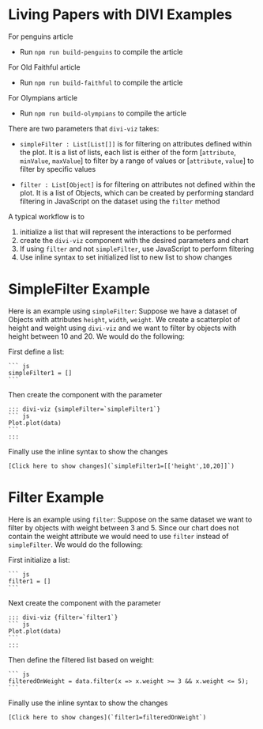 # Living Papers with DIVI Examples

For penguins article
 - Run `npm run build-penguins` to compile the article

For Old Faithful article
 - Run `npm run build-faithful` to compile the article

For Olympians article
 - Run `npm run build-olympians` to compile the article

There are two parameters that `divi-viz` takes:
- `simpleFilter : List[List[]]` is for filtering on attributes defined within the plot. It is a list of lists, each list is either of the form [`attribute`, `minValue`, `maxValue`] to filter by a range of values or [`attribute`, `value`] to filter by specific values

- `filter : List[Object]` is for filtering on attributes not defined within the plot. It is a list of Objects, which can be created by performing standard filtering in JavaScript on the dataset using the `filter` method

A typical workflow is to
1. initialize a list that will represent the interactions to be performed
2. create the `divi-viz` component with the desired parameters and chart
3. If using `filter` and not `simpleFilter`, use JavaScript to perform filtering
3. Use inline syntax to set initialized list to new list to show changes

# SimpleFilter Example
Here is an example using `simpleFilter`:
Suppose we have a dataset of Objects with attributes `height`, `width`, `weight`. We create a scatterplot of height and weight using `divi-viz` and we want to filter by objects with height between 10 and 20. We would do the following:

First define a list:
````
``` js 
simpleFilter1 = []
```
````

Then create the component with the parameter
````
::: divi-viz {simpleFilter=`simpleFilter1`}
``` js
Plot.plot(data)
```
:::
````

Finally use the inline syntax to show the changes
```
[Click here to show changes](`simpleFilter1=[['height',10,20]]`)
```

# Filter Example

Here is an example using `filter`:
Suppose on the same dataset we want to filter by objects with weight between 3 and 5. Since our chart does not contain the weight attribute we would need to use `filter` instead of `simpleFilter`. We would do the following:

First initialize a list:
````
``` js 
filter1 = []
```
````

Next create the component with the parameter
````
::: divi-viz {filter=`filter1`}
``` js
Plot.plot(data)
```
:::
````

Then define the filtered list based on weight:
````
``` js 
filteredOnWeight = data.filter(x => x.weight >= 3 && x.weight <= 5);
```
````

Finally use the inline syntax to show the changes
```
[Click here to show changes](`filter1=filteredOnWeight`)
```